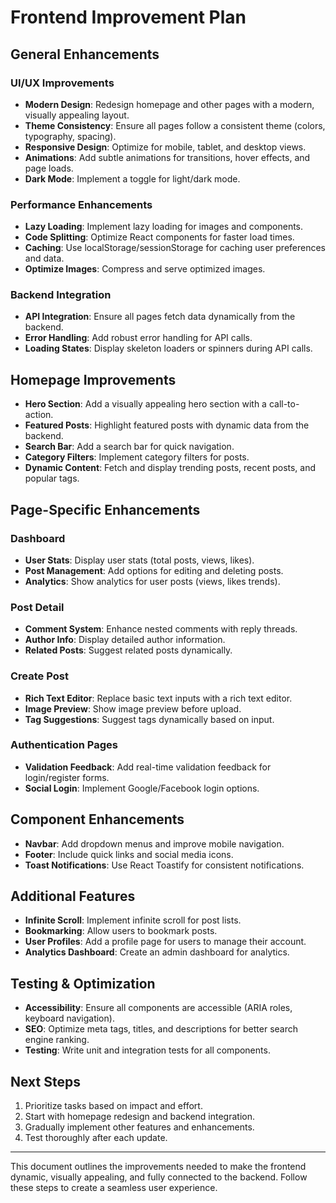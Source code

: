 # Frontend Improvement Plan

## General Enhancements

### UI/UX Improvements
- **Modern Design**: Redesign homepage and other pages with a modern, visually appealing layout.
- **Theme Consistency**: Ensure all pages follow a consistent theme (colors, typography, spacing).
- **Responsive Design**: Optimize for mobile, tablet, and desktop views.
- **Animations**: Add subtle animations for transitions, hover effects, and page loads.
- **Dark Mode**: Implement a toggle for light/dark mode.

### Performance Enhancements
- **Lazy Loading**: Implement lazy loading for images and components.
- **Code Splitting**: Optimize React components for faster load times.
- **Caching**: Use localStorage/sessionStorage for caching user preferences and data.
- **Optimize Images**: Compress and serve optimized images.

### Backend Integration
- **API Integration**: Ensure all pages fetch data dynamically from the backend.
- **Error Handling**: Add robust error handling for API calls.
- **Loading States**: Display skeleton loaders or spinners during API calls.

## Homepage Improvements
- **Hero Section**: Add a visually appealing hero section with a call-to-action.
- **Featured Posts**: Highlight featured posts with dynamic data from the backend.
- **Search Bar**: Add a search bar for quick navigation.
- **Category Filters**: Implement category filters for posts.
- **Dynamic Content**: Fetch and display trending posts, recent posts, and popular tags.

## Page-Specific Enhancements

### Dashboard
- **User Stats**: Display user stats (total posts, views, likes).
- **Post Management**: Add options for editing and deleting posts.
- **Analytics**: Show analytics for user posts (views, likes trends).

### Post Detail
- **Comment System**: Enhance nested comments with reply threads.
- **Author Info**: Display detailed author information.
- **Related Posts**: Suggest related posts dynamically.

### Create Post
- **Rich Text Editor**: Replace basic text inputs with a rich text editor.
- **Image Preview**: Show image preview before upload.
- **Tag Suggestions**: Suggest tags dynamically based on input.

### Authentication Pages
- **Validation Feedback**: Add real-time validation feedback for login/register forms.
- **Social Login**: Implement Google/Facebook login options.

## Component Enhancements
- **Navbar**: Add dropdown menus and improve mobile navigation.
- **Footer**: Include quick links and social media icons.
- **Toast Notifications**: Use React Toastify for consistent notifications.

## Additional Features
- **Infinite Scroll**: Implement infinite scroll for post lists.
- **Bookmarking**: Allow users to bookmark posts.
- **User Profiles**: Add a profile page for users to manage their account.
- **Analytics Dashboard**: Create an admin dashboard for analytics.

## Testing & Optimization
- **Accessibility**: Ensure all components are accessible (ARIA roles, keyboard navigation).
- **SEO**: Optimize meta tags, titles, and descriptions for better search engine ranking.
- **Testing**: Write unit and integration tests for all components.

## Next Steps
1. Prioritize tasks based on impact and effort.
2. Start with homepage redesign and backend integration.
3. Gradually implement other features and enhancements.
4. Test thoroughly after each update.

---
This document outlines the improvements needed to make the frontend dynamic, visually appealing, and fully connected to the backend. Follow these steps to create a seamless user experience.
